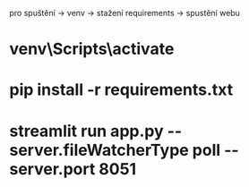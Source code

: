 pro spuštění -> venv -> stažení requirements -> spustění webu 
 # venv\Scripts\activate
# pip install -r requirements.txt
# streamlit run app.py --server.fileWatcherType poll --server.port 8051
